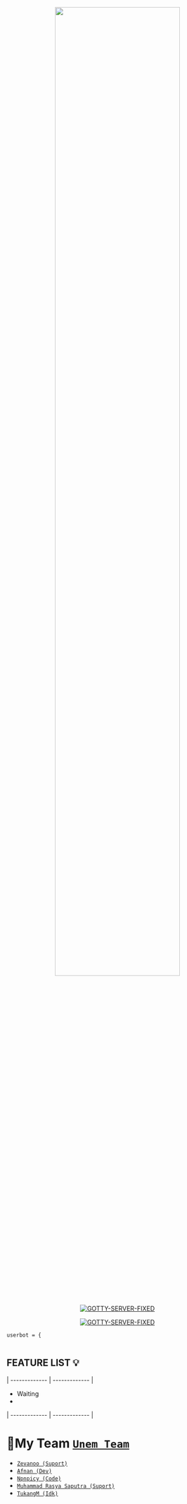 <p align="center">
	<img src="https://raw.githubusercontent.com/NpnpicyAvailable/Source/main/IMG-20230913-WA0005.jpg" width="75%" style="margin-left: auto;margin-right: auto;display: block;">
</p>
<p align="center">
<a href="#"><img title="GOTTY-SERVER-FIXED" src="https://img.shields.io/badge/GOTTY~SERVER~FIXED-green?colorA=%23ff0000&colorB=%23017e40&style=for-the-badge"></a>
</p>
<p align="center">
<a href="https://github.com/NpnpicyAvailable"><img title="GOTTY-SERVER-FIXED" src="https://img.shields.io/badge/Author-yusupkakuu-red.svg?style=for-the-badge&logo=github"></a>
</p>
<p align="center">
</p>
</div>


```
userbot = {
 
```
## FEATURE LIST 💡
| ------------- | ------------- |
- Waiting
- 
| ------------- | ------------- |

# 👥My Team [`Unem Team`](https://s.id/yusupkakuu)
* [`Zevanoo (Suport)`](https://github.com/zevanoo)
* [`Afnan (Dev)`](https://github.com/afnan007a)
* [`Npnpicy (Code)`](https://github.com/NpnpicyAvailable)
* [`Muhammad Rasya Saputra (Suport)`](https://github.com/mrsyasptr)
* [`TukangM (Idk)`](https://github.com/TukangM)
